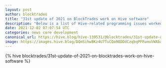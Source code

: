 ```yaml
---
layout: post
author: blocktrades
title: "31st update of 2021 on BlockTrades work on Hive software"
description: "Below is a list of Hive-related programming issues worked on by BlockTrades team during last week ..."
date: 2021-12-02 07:07:54 UTC
categories: news core development
canonical_url: https://hive.blog/hive-139531/@blocktrades/31st-update-of-2021-on-blocktrades-work-on-hive-software
image: https://images.hive.blog/DQmSihw8Kz4U7TuCQa98DDdCzqbqPFRumuVWAbareiYZW1Z/blocktrades%20update.png
---
```

{% hive blocktrades/31st-update-of-2021-on-blocktrades-work-on-hive-software %}
